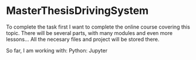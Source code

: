 # MasterThesisDrivingSystem

To complete the task first I want to complete the online course covering this topic. 
There will be several parts, with many modules and even more lessons... 
All the necesary files and project will be stored there. 

So far, I am working with:
Python: Jupyter
